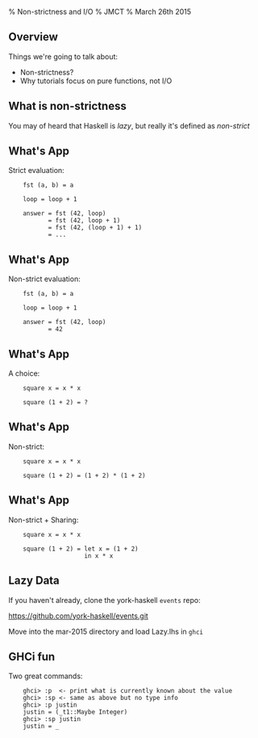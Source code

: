 % Non-strictness and I/O
% JMCT
% March 26th 2015

Overview
--------

Things we're going to talk about:

- Non-strictness?
- Why tutorials focus on pure functions, not I/O

What is non-strictness
----------------------

You may of heard that Haskell is *lazy*, but really it's defined as *non-strict*

What's App
----------

Strict evaluation:

```
    fst (a, b) = a

    loop = loop + 1

    answer = fst (42, loop)
           = fst (42, loop + 1)
           = fst (42, (loop + 1) + 1)
           = ...
```

What's App
----------

Non-strict evaluation:

```
    fst (a, b) = a

    loop = loop + 1

    answer = fst (42, loop)
           = 42
```

What's App
----------

A choice:

```
    square x = x * x

    square (1 + 2) = ?
```                     


What's App
----------

Non-strict:

```
    square x = x * x

    square (1 + 2) = (1 + 2) * (1 + 2)
```                     

What's App
----------

Non-strict + Sharing:

```
    square x = x * x

    square (1 + 2) = let x = (1 + 2)
                     in x * x
```                     

Lazy Data
---------

If you haven't already, clone the york-haskell `events` repo:

https://github.com/york-haskell/events.git 

Move into the mar-2015 directory and load Lazy.lhs in `ghci`

GHCi fun
--------

Two great commands:

```
    ghci> :p  <- print what is currently known about the value
    ghci> :sp <- same as above but no type info
    ghci> :p justin
    justin = (_t1::Maybe Integer)
    ghci> :sp justin
    justin = _
```
